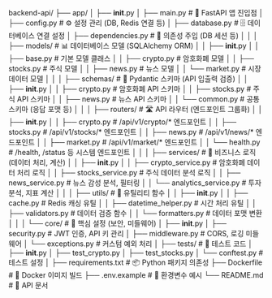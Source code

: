 backend-api/
├── app/
│   ├── __init__.py
│   ├── main.py                 # 🚀 FastAPI 앱 진입점
│   ├── config.py               # ⚙️ 설정 관리 (DB, Redis 연결 등)
│   ├── database.py             # 🗄️ 데이터베이스 연결 설정
│   ├── dependencies.py         # 🔗 의존성 주입 (DB 세션 등)
│   │
│   ├── models/                 # 📊 데이터베이스 모델 (SQLAlchemy ORM)
│   │   ├── __init__.py
│   │   ├── base.py             # 기본 모델 클래스
│   │   ├── crypto.py           # 암호화폐 모델
│   │   ├── stocks.py           # 주식 모델
│   │   ├── news.py             # 뉴스 모델
│   │   └── market.py           # 시장 데이터 모델
│   │
│   ├── schemas/                # 📝 Pydantic 스키마 (API 입출력 검증)
│   │   ├── __init__.py
│   │   ├── crypto.py           # 암호화폐 API 스키마
│   │   ├── stocks.py           # 주식 API 스키마
│   │   ├── news.py             # 뉴스 API 스키마
│   │   └── common.py           # 공통 스키마 (응답 포맷 등)
│   │
│   ├── routers/                # 🛣️ API 라우터 (엔드포인트 그룹화)
│   │   ├── __init__.py
│   │   ├── crypto.py           # /api/v1/crypto/* 엔드포인트
│   │   ├── stocks.py           # /api/v1/stocks/* 엔드포인트
│   │   ├── news.py             # /api/v1/news/* 엔드포인트
│   │   ├── market.py           # /api/v1/market/* 엔드포인트
│   │   └── health.py           # /health, /status 등 시스템 엔드포인트
│   │
│   ├── services/               # 🧠 비즈니스 로직 (데이터 처리, 계산)
│   │   ├── __init__.py
│   │   ├── crypto_service.py   # 암호화폐 데이터 처리 로직
│   │   ├── stocks_service.py   # 주식 데이터 분석 로직
│   │   ├── news_service.py     # 뉴스 감성 분석, 필터링
│   │   └── analytics_service.py # 투자 분석, 지표 계산
│   │
│   ├── utils/                  # 🔧 유틸리티 함수
│   │   ├── __init__.py
│   │   ├── cache.py            # Redis 캐싱 유틸
│   │   ├── datetime_helper.py  # 시간 처리 유틸
│   │   ├── validators.py       # 데이터 검증 함수
│   │   └── formatters.py       # 데이터 포맷 변환
│   │
│   └── core/                   # 🔐 핵심 설정 (보안, 미들웨어)
│       ├── __init__.py
│       ├── security.py         # JWT 인증, API 키 관리
│       ├── middleware.py       # CORS, 로깅 미들웨어
│       └── exceptions.py       # 커스텀 예외 처리
│
├── tests/                      # 🧪 테스트 코드
│   ├── __init__.py
│   ├── test_crypto.py
│   ├── test_stocks.py
│   └── conftest.py             # 테스트 설정
│
├── requirements.txt            # 📦 Python 패키지 의존성
├── Dockerfile                  # 🐳 Docker 이미지 빌드
├── .env.example               # 🔐 환경변수 예시
└── README.md                  # 📖 API 문서